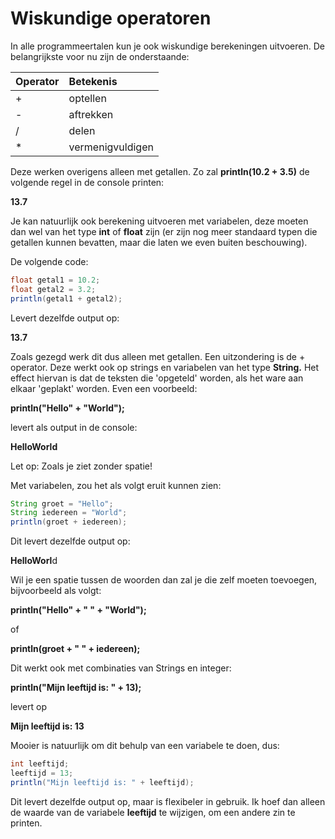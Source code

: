 # Wiskundige operatoren

In alle programmeertalen kun je ook wiskundige berekeningen uitvoeren. De belangrijkste voor nu zijn de onderstaande:

|Operator|Betekenis|
|---|:---|
|\+|optellen|
|\-|aftrekken|
|/|delen|
|\*|vermenigvuldigen|

Deze werken overigens alleen met getallen. Zo zal **println(10.2 + 3.5)** de volgende regel in de console printen:

**13.7**

Je kan natuurlijk ook berekening uitvoeren met variabelen, deze moeten dan wel van het type **int** of **float** zijn (er zijn nog meer standaard typen die getallen kunnen bevatten, maar die laten we even buiten beschouwing).

De volgende code:
```java
float getal1 = 10.2;
float getal2 = 3.2;
println(getal1 + getal2);
```

Levert dezelfde output op:

**13.7**

Zoals gezegd werk dit dus alleen met getallen. Een uitzondering is de + operator. Deze werkt ook op strings en variabelen van het type **String.** Het effect hiervan is dat de teksten die 'opgeteld' worden, als het ware aan elkaar 'geplakt' worden. Even een voorbeeld:

**println("Hello" + "World");**

levert als output in de console:

**HelloWorld**

Let op: Zoals je ziet zonder spatie!

Met variabelen, zou het als volgt eruit kunnen zien:

```java
String groet = "Hello";
String iedereen = "World";
println(groet + iedereen);
```

Dit levert dezelfde output op:

**HelloWorl**d

Wil je een spatie tussen de woorden dan zal je die zelf moeten toevoegen, bijvoorbeeld als volgt:

**println("Hello" + " " + "World");**

of

**println(groet + " " + iedereen);**

Dit werkt ook met combinaties van Strings en integer:

**println("Mijn leeftijd is: " + 13);**

levert op

**Mijn leeftijd is: 13**

Mooier is natuurlijk om dit behulp van een variabele te doen, dus:

```java
int leeftijd;
leeftijd = 13;
println("Mijn leeftijd is: " + leeftijd);
```

Dit levert dezelfde output op, maar is flexibeler in gebruik. Ik hoef dan alleen de waarde van de variabele **leeftijd** te wijzigen, om een andere zin te printen.
